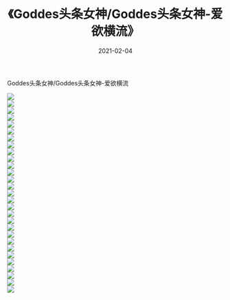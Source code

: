 ﻿---
layout: post
title:  《Goddes头条女神/Goddes头条女神-爱欲横流》
date:   2021-02-04
img: http://pic.660000.xyz/1:/网络美图/2021/Goddes头条女神/Goddes头条女神-爱欲横流/000.jpg
categories: [美女, 清纯, 唯美]
---

Goddes头条女神/Goddes头条女神-爱欲横流

 ![](http://pic.660000.xyz/1:/网络美图/2021/Goddes头条女神/Goddes头条女神-爱欲横流/001.jpg) <br>![](http://pic.660000.xyz/1:/网络美图/2021/Goddes头条女神/Goddes头条女神-爱欲横流/002.jpg) <br>![](http://pic.660000.xyz/1:/网络美图/2021/Goddes头条女神/Goddes头条女神-爱欲横流/003.jpg) <br>![](http://pic.660000.xyz/1:/网络美图/2021/Goddes头条女神/Goddes头条女神-爱欲横流/004.jpg) <br>![](http://pic.660000.xyz/1:/网络美图/2021/Goddes头条女神/Goddes头条女神-爱欲横流/005.jpg) <br>![](http://pic.660000.xyz/1:/网络美图/2021/Goddes头条女神/Goddes头条女神-爱欲横流/006.jpg) <br>![](http://pic.660000.xyz/1:/网络美图/2021/Goddes头条女神/Goddes头条女神-爱欲横流/007.jpg) <br>![](http://pic.660000.xyz/1:/网络美图/2021/Goddes头条女神/Goddes头条女神-爱欲横流/008.jpg) <br>![](http://pic.660000.xyz/1:/网络美图/2021/Goddes头条女神/Goddes头条女神-爱欲横流/009.jpg) <br>![](http://pic.660000.xyz/1:/网络美图/2021/Goddes头条女神/Goddes头条女神-爱欲横流/010.jpg) <br>![](http://pic.660000.xyz/1:/网络美图/2021/Goddes头条女神/Goddes头条女神-爱欲横流/011.jpg) <br>![](http://pic.660000.xyz/1:/网络美图/2021/Goddes头条女神/Goddes头条女神-爱欲横流/012.jpg) <br>![](http://pic.660000.xyz/1:/网络美图/2021/Goddes头条女神/Goddes头条女神-爱欲横流/013.jpg) <br>![](http://pic.660000.xyz/1:/网络美图/2021/Goddes头条女神/Goddes头条女神-爱欲横流/014.jpg) <br>![](http://pic.660000.xyz/1:/网络美图/2021/Goddes头条女神/Goddes头条女神-爱欲横流/015.jpg) <br>![](http://pic.660000.xyz/1:/网络美图/2021/Goddes头条女神/Goddes头条女神-爱欲横流/016.jpg) <br>![](http://pic.660000.xyz/1:/网络美图/2021/Goddes头条女神/Goddes头条女神-爱欲横流/017.jpg) <br>![](http://pic.660000.xyz/1:/网络美图/2021/Goddes头条女神/Goddes头条女神-爱欲横流/018.jpg) <br>![](http://pic.660000.xyz/1:/网络美图/2021/Goddes头条女神/Goddes头条女神-爱欲横流/019.jpg) <br>![](http://pic.660000.xyz/1:/网络美图/2021/Goddes头条女神/Goddes头条女神-爱欲横流/020.jpg) <br>![](http://pic.660000.xyz/1:/网络美图/2021/Goddes头条女神/Goddes头条女神-爱欲横流/021.jpg) <br>![](http://pic.660000.xyz/1:/网络美图/2021/Goddes头条女神/Goddes头条女神-爱欲横流/022.jpg) <br>![](http://pic.660000.xyz/1:/网络美图/2021/Goddes头条女神/Goddes头条女神-爱欲横流/023.jpg) <br>![](http://pic.660000.xyz/1:/网络美图/2021/Goddes头条女神/Goddes头条女神-爱欲横流/024.jpg) <br>![](http://pic.660000.xyz/1:/网络美图/2021/Goddes头条女神/Goddes头条女神-爱欲横流/025.jpg) <br>![](http://pic.660000.xyz/1:/网络美图/2021/Goddes头条女神/Goddes头条女神-爱欲横流/026.jpg) <br>![](http://pic.660000.xyz/1:/网络美图/2021/Goddes头条女神/Goddes头条女神-爱欲横流/027.jpg) <br>![](http://pic.660000.xyz/1:/网络美图/2021/Goddes头条女神/Goddes头条女神-爱欲横流/028.jpg) <br>![](http://pic.660000.xyz/1:/网络美图/2021/Goddes头条女神/Goddes头条女神-爱欲横流/029.jpg) <br>